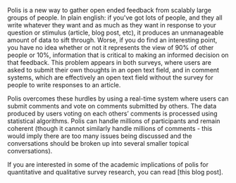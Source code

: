 Polis is a new way to gather open ended feedback from scalably large groups of people. In plain english: if you've got lots of people, and they all write whatever they want and as much as they want in response to your question or stimulus (article, blog post, etc), it produces an unmanageable amount of data to sift through. Worse, if you do find an interesting point, you have no idea whether or not it represents the view of 90% of other people or 10%, information that is critical to making an informed decision on that feedback. This problem appears in both surveys, where users are asked to submit their own thoughts in an open text field, and in comment systems, which are effectively an open text field without the survey for people to write responses to an article.

Polis overcomes these hurdles by using a real-time system where users can submit comments and vote on comments submitted by others. The data produced by users voting on each others’ comments is processed using statistical algorithms. Polis can handle millions of participants and remain coherent (though it cannot similarly handle millions of comments - this would imply there are too many issues being discussed and the conversations should be broken up into several smaller topical conversations).

If you are interested in some of the academic implications of polis for quantitative and qualitative survey research, you can read [this blog post].
